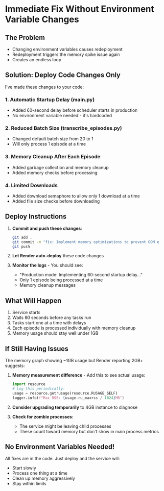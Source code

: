 # Immediate Fix Without Environment Variable Changes

## The Problem
- Changing environment variables causes redeployment
- Redeployment triggers the memory spike issue again
- Creates an endless loop

## Solution: Deploy Code Changes Only

I've made these changes to your code:

### 1. Automatic Startup Delay (main.py)
- Added 60-second delay before scheduler starts in production
- No environment variable needed - it's hardcoded

### 2. Reduced Batch Size (transcribe_episodes.py)
- Changed default batch size from 20 to 1
- Will only process 1 episode at a time

### 3. Memory Cleanup After Each Episode
- Added garbage collection and memory cleanup
- Added memory checks before processing

### 4. Limited Downloads
- Added download semaphore to allow only 1 download at a time
- Added file size checks before downloading

## Deploy Instructions

1. **Commit and push these changes**:
   ```bash
   git add .
   git commit -m "fix: Implement memory optimizations to prevent OOM errors"
   git push
   ```

2. **Let Render auto-deploy** these code changes

3. **Monitor the logs** - You should see:
   - "Production mode: Implementing 60-second startup delay..."
   - Only 1 episode being processed at a time
   - Memory cleanup messages

## What Will Happen

1. Service starts
2. Waits 60 seconds before any tasks run
3. Tasks start one at a time with delays
4. Each episode is processed individually with memory cleanup
5. Memory usage should stay well under 1GB

## If Still Having Issues

The memory graph showing ~1GB usage but Render reporting 2GB+ suggests:

1. **Memory measurement difference** - Add this to see actual usage:
   ```python
   import resource
   # Log this periodically:
   usage = resource.getrusage(resource.RUSAGE_SELF)
   logger.info(f"Max RSS: {usage.ru_maxrss / 1024}MB")
   ```

2. **Consider upgrading temporarily** to 4GB instance to diagnose

3. **Check for zombie processes**:
   - The service might be leaving child processes
   - These count toward memory but don't show in main process metrics

## No Environment Variables Needed!

All fixes are in the code. Just deploy and the service will:
- Start slowly
- Process one thing at a time
- Clean up memory aggressively
- Stay within limits